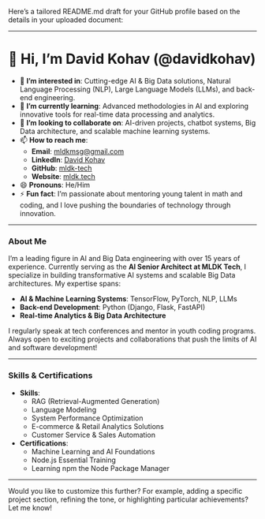 Here’s a tailored README.md draft for your GitHub profile based on the details in your uploaded document:

---

# 👋 Hi, I’m David Kohav (@davidkohav)  
- 👀 **I’m interested in**: Cutting-edge AI & Big Data solutions, Natural Language Processing (NLP), Large Language Models (LLMs), and back-end engineering.  
- 🌱 **I’m currently learning**: Advanced methodologies in AI and exploring innovative tools for real-time data processing and analytics.  
- 💞️ **I’m looking to collaborate on**: AI-driven projects, chatbot systems, Big Data architecture, and scalable machine learning systems.  
- 📫 **How to reach me**:  
   - **Email**: [mldkmsg@gmail.com](mailto:mldkmsg@gmail.com)  
   - **LinkedIn**: [David Kohav](https://www.linkedin.com/in/davidkochav)  
   - **GitHub**: [mldk-tech](https://github.com/mldk-tech)  
   - **Website**: [mldk.tech](https://mldk.tech)  
- 😄 **Pronouns**: He/Him  
- ⚡ **Fun fact**: I’m passionate about mentoring young talent in math and coding, and I love pushing the boundaries of technology through innovation.  

---

### **About Me**  
I’m a leading figure in AI and Big Data engineering with over 15 years of experience. Currently serving as the **AI Senior Architect at MLDK Tech**, I specialize in building transformative AI systems and scalable Big Data architectures. My expertise spans:  
- **AI & Machine Learning Systems**: TensorFlow, PyTorch, NLP, LLMs  
- **Back-end Development**: Python (Django, Flask, FastAPI)  
- **Real-time Analytics & Big Data Architecture**  

I regularly speak at tech conferences and mentor in youth coding programs. Always open to exciting projects and collaborations that push the limits of AI and software development!  

---

### **Skills & Certifications**  
- **Skills**:  
   - RAG (Retrieval-Augmented Generation)  
   - Language Modeling  
   - System Performance Optimization  
   - E-commerce & Retail Analytics Solutions  
   - Customer Service & Sales Automation  
- **Certifications**:  
   - Machine Learning and AI Foundations  
   - Node.js Essential Training  
   - Learning npm the Node Package Manager  

---

Would you like to customize this further? For example, adding a specific project section, refining the tone, or highlighting particular achievements? Let me know!
